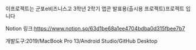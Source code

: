이프로젝트는 군포e비즈니스고 3학년 2학기 앱콘 발표용(출시용 프로젝트)프로젝트 입니다



Notion 링크:https://www.notion.so/63d1be68a1ee4704bdba0d315fbee7b7

개발도구:2019/MacBook Pro 13/Android Studio/GitHub Desktop
